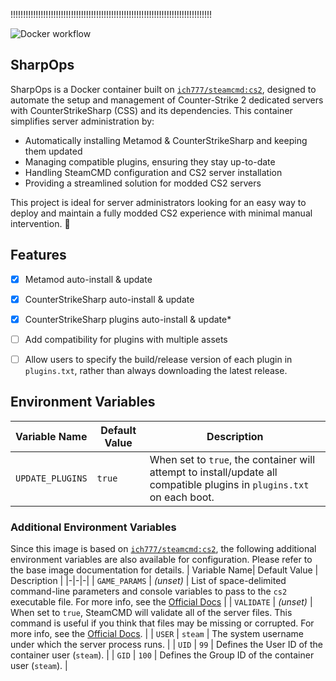 !!!!!!!!!!!!!!!!!!!!!!!!!!!!!!!!!!!!!!!!!!!!!!!!!!!!!!!!!!!!!!!!!!!!!!!!!!!!!!!!

![Docker workflow](https://github.com/aflyingcougar/SharpOps/actions/workflows/docker-publish.yml/badge.svg)

## SharpOps

SharpOps is a Docker container built on [`ich777/steamcmd:cs2`](https://github.com/ich777/docker-steamcmd-server/tree/cs2), designed to automate the setup and management of Counter-Strike 2 dedicated servers with CounterStrikeSharp (CSS) and its dependencies. This container simplifies server administration by:

- Automatically installing Metamod & CounterStrikeSharp and keeping them updated
- Managing compatible plugins, ensuring they stay up-to-date
- Handling SteamCMD configuration and CS2 server installation
- Providing a streamlined solution for modded CS2 servers

This project is ideal for server administrators looking for an easy way to deploy and maintain a fully modded CS2 experience with minimal manual intervention. 🚀

## Features
 - [x] Metamod auto-install & update
 - [x] CounterStrikeSharp auto-install & update
 - [x] CounterStrikeSharp plugins auto-install & update*
 - [ ] Add compatibility for plugins with multiple assets
 - [ ] Allow users to specify the build/release version of each plugin in `plugins.txt`, rather than always downloading the latest release.


## Environment Variables 

| Variable Name       | Default Value | Description |
|---------------------|--------------|-------------|
| `UPDATE_PLUGINS` | `true` | When set to `true`, the container will attempt to install/update all compatible plugins in `plugins.txt` on each boot. |


### Additional Environment Variables
Since this image is based on [`ich777/steamcmd:cs2`](https://github.com/ich777/docker-steamcmd-server/tree/cs2), the following additional environment variables are also available for configuration. Please refer to the base image documentation for details.
| Variable Name| Default Value | Description |
|-|-|-|
| `GAME_PARAMS` | _(unset)_ | List of space-delimited command-line parameters and console variables to pass to the `cs2` executable file. For more info, see the [Official Docs](https://developer.valvesoftware.com/wiki/Counter-Strike_2/Dedicated_Servers#Command-Line_Parameters) |
| `VALIDATE` | _(unset)_ | When set to `true`, SteamCMD will validate all of the server files. This command is useful if you think that files may be missing or corrupted. For more info, see the [Official Docs](https://developer.valvesoftware.com/wiki/SteamCMD#Validate). |
| `USER` | `steam` | The system username under which the server process runs. |
| `UID` | `99` | Defines the User ID of the container user (`steam`). |
| `GID` | `100` | Defines the Group ID of the container user (`steam`). |

